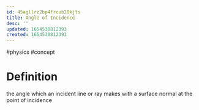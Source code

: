 ```yaml
---
id: 45agllrz2bp4frcub20kjts
title: Angle of Incidence
desc: ''
updated: 1654530812393
created: 1654530812393
---
```

#physics #concept
# Definition
the angle which an incident line or ray makes with a surface normal at the point of incidence
